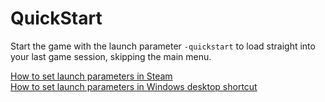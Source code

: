 ﻿# QuickStart

Start the game with the launch parameter `-quickstart` to load straight into your last game session, skipping the main menu.

[How to set launch parameters in Steam](https://help.steampowered.com/en/faqs/view/7D01-D2DD-D75E-2955)  
[How to set launch parameters in Windows desktop shortcut](https://www.digitalcitizen.life/shortcut-arguments-parameters-windows/)